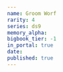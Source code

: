 ```yaml
---
name: Groom Worf
rarity: 4
series: ds9
memory_alpha:
bigbook_tier: -1
in_portal: true
date:
published: true
---
```



